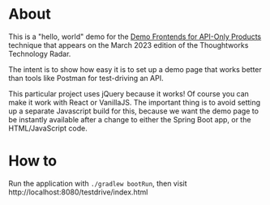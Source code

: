 # About

This is a "hello, world" demo for the [Demo Frontends for API-Only Products](https://www.thoughtworks.com/radar/techniques/demo-frontends-for-api-only-products) technique that appears on the March 2023 edition of the Thoughtworks Technology Radar.

The intent is to show how easy it is to set up a demo page that works better than tools like Postman for test-driving an API.

This particular project uses jQuery because it works!  Of course you can make it work with React or VanillaJS.  The important thing is to avoid setting up a separate Javascript build for this, because we want the demo page to be instantly available after a change to either the Spring Boot app, or the HTML/JavaScript code.

# How to

Run the application with `./gradlew bootRun`, then visit http://localhost:8080/testdrive/index.html